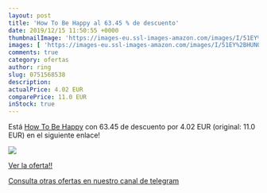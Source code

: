 ```yaml
---
layout: post
title: 'How To Be Happy al 63.45 % de descuento'
date: 2019/12/15 11:50:55 +0000
thumbnailImage: 'https://images-eu.ssl-images-amazon.com/images/I/51EY%2BHUNQoL._SL200_.jpg'
images: [ 'https://images-eu.ssl-images-amazon.com/images/I/51EY%2BHUNQoL._SL200_.jpg' ]
comments: true
category: ofertas
author: ring
slug: 0751568538
description:
actualPrice: 4.02 EUR
comparePrice: 11.0 EUR
inStock: true
---
```


Está [How To Be Happy](https://www.amazon.com/dp/0751568538/?tag=redken08-20) con 63.45 de descuento por 4.02 EUR (original: 11.0 EUR) en el siguiente enlace!

[![](https://images-eu.ssl-images-amazon.com/images/I/51EY%2BHUNQoL._SL200_.jpg)](https://www.amazon.com/dp/0751568538/?tag=redken08-20)

[Ver la oferta!!](https://www.amazon.com/dp/0751568538/?tag=redken08-20)

[Consulta otras ofertas en nuestro canal de telegram](https://t.me/s/ofertas25)
